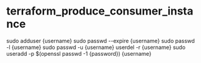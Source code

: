 # terraform_produce_consumer_instance
sudo adduser {username}
sudo passwd --expire {username}
sudo passwd -l {username}
sudo passwd -u {username}
userdel -r {username}
sudo useradd -p $(openssl passwd -1 {password}) {username}